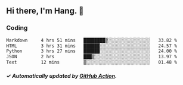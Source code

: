 ## Hi there, I'm Hang. 👋

### Coding

<!--START_SECTION:waka-->

```txt
Markdown     4 hrs 51 mins   ████████▒░░░░░░░░░░░░░░░░   33.82 %
HTML         3 hrs 31 mins   ██████░░░░░░░░░░░░░░░░░░░   24.57 %
Python       3 hrs 27 mins   ██████░░░░░░░░░░░░░░░░░░░   24.00 %
JSON         2 hrs           ███▒░░░░░░░░░░░░░░░░░░░░░   13.97 %
Text         12 mins         ▒░░░░░░░░░░░░░░░░░░░░░░░░   01.48 %
```

<!--END_SECTION:waka-->

##### ✓ Automatically updated by [GitHub Action](https://github.com/huhuhang/huhuhang/actions).
